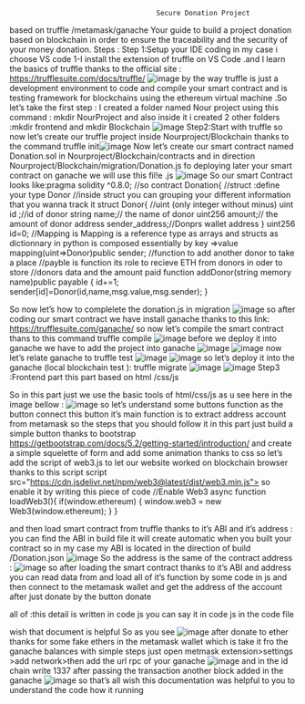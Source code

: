                                         Secure Donation Project 
based on truffle /metamask/ganache 
Your guide to build a project donation based on blockchain in order to ensure the traceability and the security of your money donation.
Steps : 
Step 1:Setup your IDE coding in my case i choose VS code 
1-I install  the extension of truffle on VS Code .and I learn the basics of truffle thanks to the official site :
https://trufflesuite.com/docs/truffle/
![image](https://user-images.githubusercontent.com/87576820/189738543-653c6101-efdc-4a18-9173-079b39959093.png)
by the way truffle is just a development environment to code and compile your smart contract and is testing framework for blockchains using the ethereum virtual machine .So let’s take the first step :
I created a folder named Nour project using this command : mkdir NourProject and also inside it i created 2 other folders  :mkdir frontend and mkdir Blockchain ![image](https://user-images.githubusercontent.com/87576820/189738690-0bb02319-26d2-4054-a8f0-a585be90118e.png)
Step2:Start with truffle 
so now let’s create our truffle project inside Nourproject/Blockchain thanks to the command truffle init![image](https://user-images.githubusercontent.com/87576820/189739775-5ebfa47d-0edf-474f-b89e-46ab8aba975f.png)
Now let’s create our smart contract named Donation.sol in Nourproject/Blockchain/contracts 
and in direction Nourproject/Blockchain/migration/Donation.js fo deploying later your smart contract on ganache we will use this fil!e .js ![image](https://user-images.githubusercontent.com/87576820/189739874-02e3b5cd-570f-4d09-8e4c-63a2a951a8e4.png)
So our smart Contract looks like:pragma solidity ^0.8.0;
//so
contract Donation{
   //struct :define your type Donor
   //inside struct you can grouping your different information that you wanna track it
   struct Donor{
       //uint (only integer without minus)
       uint id ;//id of donor
       string name;// the name of donor
       uint256 amount;// the amount of donor
       address sender_address;//Donprs wallet address
   }
   uint256 id=0;
   //Mapping is Mapping is a reference type as arrays and structs as dictionnary in python is composed essentially by key =>value
   mapping(uint=>Donor)public sender;
   //function to add another donor to take a place
   //payble is function its role to recieve ETH from donors in oder to store
   //donors data and the amount paid
   function addDonor(string memory name)public payable {
       id+=1;
       sender[id]=Donor(id,name,msg.value,msg.sender);
   }

So now let’s how to complelete the donation.js in migration 
![image](https://user-images.githubusercontent.com/87576820/189740071-897a133b-f538-435d-b53e-2b6ede6b623b.png)
so after coding our smart contract we have install ganache thanks to this link:
https://trufflesuite.com/ganache/
so now let’s compile the smart contract thans to this command truffle compile ![image](https://user-images.githubusercontent.com/87576820/189740219-aea2b30a-2d17-43c4-936f-493a08e58d1a.png)
before we deploy it into ganache we have to add the project into ganache 
![image](https://user-images.githubusercontent.com/87576820/189740363-6b0110fb-7c5b-479f-a6d9-fb382ed2a7e9.png)
![image](https://user-images.githubusercontent.com/87576820/189740502-62f45f78-a36e-4c1a-b8a2-a5006237b464.png)
now let’s relate ganache to truffle test 
![image](https://user-images.githubusercontent.com/87576820/189740579-703d29d6-e8fa-4384-b752-2ee2afee7922.png)
![image](https://user-images.githubusercontent.com/87576820/189740616-4ac63934-26c2-4700-93d4-b7b17c2d039d.png)
so let’s deploy it into the ganache (local blockchain test ):
truffle migrate
![image](https://user-images.githubusercontent.com/87576820/189740700-88e98bd7-d592-49ef-9f88-ef7369003a11.png)
![image](https://user-images.githubusercontent.com/87576820/189740750-4ac8970f-0eef-4729-95e7-621b19306db7.png)
Step3 :Frontend part 
this part based on html /css/js

So in this part just we use the basic tools of html/css/js  as u see here in the  image bellow :
![image](https://user-images.githubusercontent.com/87576820/189740817-0b63091b-711d-4a7a-9190-7618f81ee20b.png)
so let’s understand some buttons function as the button connect  this button it’s main function is to extract address account from metamask 
so the steps that you should follow it in this part just build a simple button thanks to bootstrap 
https://getbootstrap.com/docs/5.2/getting-started/introduction/ and create a simple squelette of form 
and add some animation thanks to css 
so let’s add the script of  web3.js to let our website worked on blockchain browser thanks to this script 
script src="https://cdn.jsdelivr.net/npm/web3@latest/dist/web3.min.js"></script>
so enable it by writing this piece of code 
//Enable Web3
async function loadWeb3(){
   if(window.ethereum) {
       window.web3 = new Web3(window.ethereum);
   }
}

and then load smart contract from truffle thanks to it’s ABI and it’s address :
you can find the ABI in build file it will create automatic when you built your contract 
so in my case my ABI is located in the direction of build /Donation.json 
![image](https://user-images.githubusercontent.com/87576820/189741147-e03d2979-d587-4184-836b-da708ce987aa.png)
So the address is the same of the contract address :
![image](https://user-images.githubusercontent.com/87576820/189741358-bd92b7f7-e4d8-469a-b011-d537ab56351d.png)
so after loading the smart contract thanks to it’s ABI and address you can read data from and load all of it’s function by some code in js and then connect to the metamask wallet and get the address of the account after just donate by the button donate 

all of :this detail is written in code js you can say it in code js in the code file 


wish that document is helpful 
 So as you see 
 ![image](https://user-images.githubusercontent.com/87576820/189741475-2a1c6817-88cd-4cf4-8a70-c17f687dfe9c.png)
 after donate to ether thanks for some fake ethers in the metamask wallet which is take it fro the ganache balances 
with simple steps just open metmask extension>settings >add network>then add the url rpc of your ganache
![image](https://user-images.githubusercontent.com/87576820/189741554-95b36789-fb4f-4c97-8d93-aa2ea08ffd27.png)
and in the id chain write 1337
after passing the transaction another block added in the ganache
![image](https://user-images.githubusercontent.com/87576820/189741642-27c74bb4-b968-400b-a53e-179a5e700ff2.png)
so that’s all wish this documentation was helpful to you to understand the code how it running 








